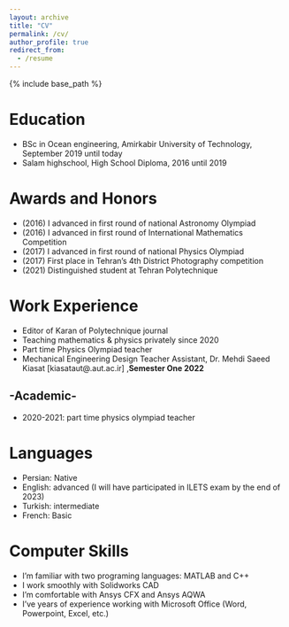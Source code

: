 ```yaml
---
layout: archive
title: "CV"
permalink: /cv/
author_profile: true
redirect_from:
  - /resume
---
```


{% include base_path %}

Education
======
* BSc in Ocean engineering, Amirkabir University of Technology, September 2019 until today
* Salam highschool, High School Diploma, 2016 until 2019



Awards and Honors
======
* (2016) I advanced in first round of national Astronomy Olympiad 
* (2016) I advanced in first round of International Mathematics Competition
* (2017) I advanced in first round of national Physics Olympiad
* (2017) First place in Tehran’s 4th District Photography competition
* (2021) Distinguished student at Tehran Polytechnique


Work Experience
======
* Editor of Karan of Polytechnique journal
* Teaching mathematics & physics privately since 2020
* Part time Physics Olympiad teacher
* Mechanical Engineering Design Teacher Assistant, Dr. Mehdi Saeed Kiasat [kiasataut@.aut.ac.ir] ,**Semester One 2022**

-Academic-
------
* 2020-2021: part time physics olympiad teacher


Languages
=====
* Persian: Native
* English: advanced (I will have participated in ILETS exam by the end of 2023)
* Turkish: intermediate
* French: Basic

Computer Skills
=====
* I’m familiar with two programing languages: MATLAB and C++
* I work smoothly with Solidworks CAD
* I’m comfortable with Ansys CFX and Ansys AQWA
* I’ve years of experience working with Microsoft Office (Word, Powerpoint, Excel, etc.)




